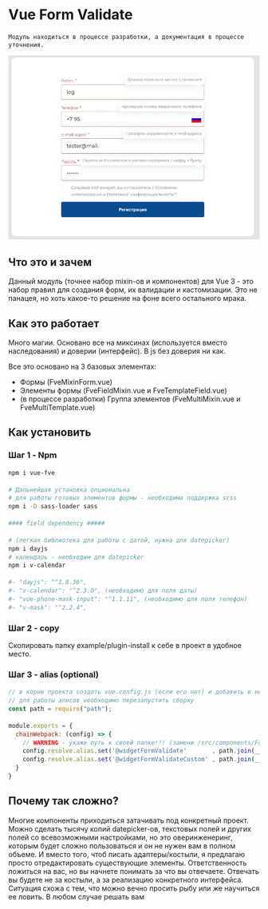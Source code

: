 # Vue Form Validate

```text
Модуль находиться в процессе разработки, а документация в процессе уточнения.
```

![Пример формы](./doc/img/example.gif)

## Что это и зачем
Данный модуль (точнее набор mixin-ов и компонентов) для Vue 3 - это набор правил для создания форм, их валидации и кастомизации.
Это не панацея, но хоть какое-то решение на фоне всего остального мрака.

## Как это работает
Много магии.
Основано все на миксинах (используется вместо наследования) и доверии (интерфейс).
В js без доверия ни как.

Все это основано на 3 базовых элементах:
- Формы (FveMixinForm.vue)
- Элементы формы (FveFieldMixin.vue и FveTemplateField.vue)
- (в процессе разработки) Группа элементов (FveMultiMixin.vue и FveMultiTemplate.vue)

## Как установить
### Шаг 1 - Npm
```bash
npm i vue-fve

# Дальнейшая установка опциональна
# для работы готовых элементов формы - необходима поддержка scss
npm i -D sass-loader sass

#### field dependency #####

# (легкая библиотека для работы с датой, нужна для datepicker)
npm i dayjs
# календарь - необходим для datepicker
npm i v-calendar

#- "dayjs": "^1.8.36", 
#- "v-calendar": "^2.3.0", (необходимо для поля даты)
#- "vue-phone-mask-input": "^1.1.11", (необходимо для поля телефон)
#- "v-mask": "^2.2.4",
```

### Шаг 2 - copy
Скопировать папку example/plugin-install к себе в проект в удобное место.

### Шаг 3 - alias (optional)
```js
// в корне проекта создать vue.config.js (если его нет) и добавить в него алисы
// для работы алисов необходимо перезапустить сборку
const path = require("path");

module.exports = {
  chainWebpack: (config) => {
    // WARNING - укажи путь к своей папке!!! (замени /src/components/FormValidate src на свой путь)
    config.resolve.alias.set('@widgetFormValidate'       , path.join(__dirname, './src/components/FormValidate')   );
    config.resolve.alias.set('@widgetFormValidateCustom' , path.join(__dirname, './src/components/FormValidateCustom')   );
  }
}
```


## Почему так сложно?
Многие компоненты приходиться затачивать под конкретный проект.
Можно сделать тысячу копий datepicker-ов, текстовых полей и других полей со всевозможными настройками,
но это оверинженеринг, которым будет сложно пользоваться и он не нужен вам в полном объеме.
И вместо того, чтоб писать адаптеры/костыли, я предлагаю просто отредактировать существующие элементы.
Ответственность ложиться на вас, но вы начнете понимать за что вы отвечаете.
Отвечать вы будете не за костыли, а за реализацию конкретного интерфейса.
Ситуация схожа с тем, что можно вечно просить рыбу или же научиться ее ловить.
В любом случае решать вам
